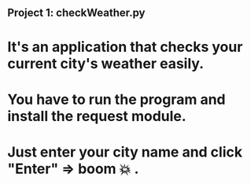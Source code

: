## Project 1: checkWeather.py
 # It's an application that checks your current city's weather easily.
 # You have to run the program and install the request module.
 # Just enter your city name and click "Enter" => boom 💥 .
